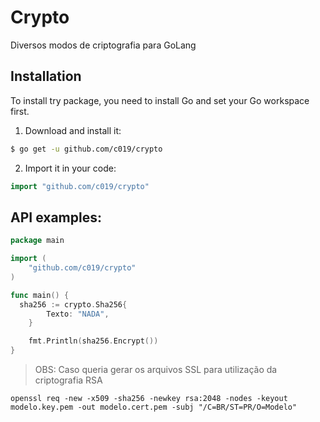 # Crypto

Diversos modos de criptografia para GoLang

## Installation

To install try package, you need to install Go and set your Go workspace first.

1. Download and install it:

```sh
$ go get -u github.com/c019/crypto
```

2. Import it in your code:

```go
import "github.com/c019/crypto"
```

## API examples:

```go
package main

import (
	"github.com/c019/crypto"
)

func main() {
  sha256 := crypto.Sha256{
		Texto: "NADA",
	}

	fmt.Println(sha256.Encrypt())
}
```

> OBS: Caso queria gerar os arquivos SSL para utilização da criptografia RSA
```shell
openssl req -new -x509 -sha256 -newkey rsa:2048 -nodes -keyout modelo.key.pem -out modelo.cert.pem -subj "/C=BR/ST=PR/O=Modelo"
```